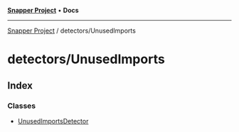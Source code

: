[**Snapper Project**](../../README.md) • **Docs**

***

[Snapper Project](../../README.md) / detectors/UnusedImports

# detectors/UnusedImports

## Index

### Classes

- [UnusedImportsDetector](classes/UnusedImportsDetector.md)
